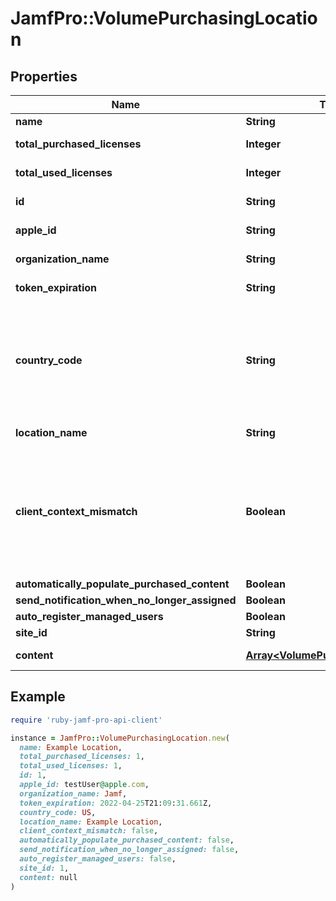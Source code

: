 # JamfPro::VolumePurchasingLocation

## Properties

| Name | Type | Description | Notes |
| ---- | ---- | ----------- | ----- |
| **name** | **String** |  | [optional] |
| **total_purchased_licenses** | **Integer** |  | [optional][readonly] |
| **total_used_licenses** | **Integer** |  | [optional][readonly] |
| **id** | **String** |  | [optional][readonly] |
| **apple_id** | **String** |  | [optional][readonly] |
| **organization_name** | **String** |  | [optional][readonly] |
| **token_expiration** | **String** |  | [optional][readonly] |
| **country_code** | **String** | The two-letter ISO 3166-1 code that designates the country where the Volume Purchasing account is located. | [optional][readonly] |
| **location_name** | **String** |  | [optional][readonly] |
| **client_context_mismatch** | **Boolean** | If this is \&quot;true\&quot;, the clientContext used by this server does not match the clientContext returned by the Volume Purchasing API. | [optional][readonly] |
| **automatically_populate_purchased_content** | **Boolean** |  | [optional] |
| **send_notification_when_no_longer_assigned** | **Boolean** |  | [optional] |
| **auto_register_managed_users** | **Boolean** |  | [optional] |
| **site_id** | **String** |  | [optional] |
| **content** | [**Array&lt;VolumePurchasingContent&gt;**](VolumePurchasingContent.md) |  | [optional][readonly] |

## Example

```ruby
require 'ruby-jamf-pro-api-client'

instance = JamfPro::VolumePurchasingLocation.new(
  name: Example Location,
  total_purchased_licenses: 1,
  total_used_licenses: 1,
  id: 1,
  apple_id: testUser@apple.com,
  organization_name: Jamf,
  token_expiration: 2022-04-25T21:09:31.661Z,
  country_code: US,
  location_name: Example Location,
  client_context_mismatch: false,
  automatically_populate_purchased_content: false,
  send_notification_when_no_longer_assigned: false,
  auto_register_managed_users: false,
  site_id: 1,
  content: null
)
```

